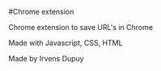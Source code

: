 #Chrome extension 

Chrome extension to save URL's in Chrome 


Made with Javascript, CSS, HTML

Made by Irvens Dupuy 